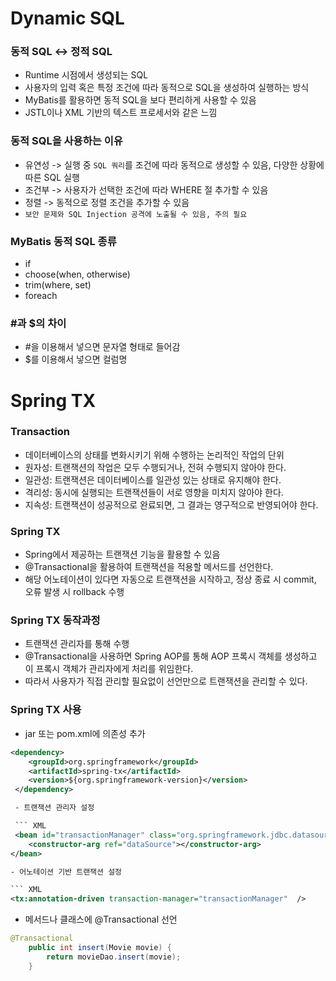 # Dynamic SQL

### 동적 SQL <-> 정적 SQL
- Runtime 시점에서 생성되는 SQL
- 사용자의 입력 혹은 특정 조건에 따라 동적으로 SQL을 생성하여 실행하는 방식
- MyBatis를 활용하면 동적 SQL을 보다 편리하게 사용할 수 있음
- JSTL이나 XML 기반의 텍스트 프로세서와 같은 느낌

### 동적 SQL을 사용하는 이유
- 유연성 -> 실행 중 `SQL 쿼리`를 조건에 따라 동적으로 생성할 수 있음, 다양한 상황에 따른 SQL 실행
- 조건부 -> 사용자가 선택한 조건에 따라 WHERE 절 추가할 수 있음
- 정렬 -> 동적으로 정렬 조건을 추가할 수 있음
- `보안 문제와 SQL Injection 공격에 노출될 수 있음, 주의 필요`

### MyBatis 동적 SQL 종류
- if
- choose(when, otherwise)
- trim(where, set)
- foreach

### #과 $의 차이
- #을 이용해서 넣으면 문자열 형태로 들어감
- $를 이용해서 넣으면 컬럼명

# Spring TX

### Transaction
- 데이터베이스의 상태를 변화시키기 위해 수행하는 논리적인 작업의 단위
- 원자성: 트랜잭션의 작업은 모두 수행되거나, 전혀 수행되지 않아야 한다.
- 일관성: 트랜잭션은 데이터베이스를 일관성 있는 상태로 유지해야 한다.
- 격리성: 동시에 실행되는 트랜잭션들이 서로 영향을 미치지 않아야 한다.
- 지속성: 트랜잭션이 성공적으로 완료되면, 그 결과는 영구적으로 반영되어야 한다.

### Spring TX
- Spring에서 제공하는 트랜잭션 기능을 활용할 수 있음
- @Transactional을 활용하여 트랜잭션을 적용할 메서드를 선언한다.
- 해당 어노테이션이 있다면 자동으로 트랜잭션을 시작하고, 정상 종료 시 commit, 오류 발생 시 rollback 수행

### Spring TX 동작과정
- 트랜잭션 관리자를 통해 수행
- @Transactional을 사용하면 Spring AOP를 통해 AOP 프록시 객체를 생성하고 이 프록시 객체가 관리자에게 처리를 위임한다.
- 따라서 사용자가 직접 관리할 필요없이 선언만으로 트랜잭션을 관리할 수 있다.

### Spring TX 사용
- jar 또는 pom.xml에 의존성 추가

``` XML
<dependency>
    <groupId>org.springframework</groupId>
    <artifactId>spring-tx</artifactId>
    <version>${org.springframework-version}</version>
 </dependency>

 - 트랜잭션 관리자 설정

 ``` XML
 <bean id="transactionManager" class="org.springframework.jdbc.datasource.DataSourceTransactionMananger">
    <constructor-arg ref="dataSource"></constructor-arg>
</bean>

- 어노테이션 기반 트랜잭션 설정

``` XML
<tx:annotation-driven transaction-manager="transactionManager"  />
```

- 메서드나 클래스에 @Transactional 선언

``` Java
@Transactional
    public int insert(Movie movie) {
        return movieDao.insert(movie);
    }
```